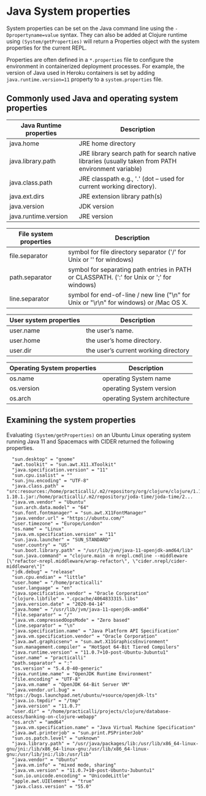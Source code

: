 # Java System properties
System properties can be set on the Java command line using the `-Dpropertyname=value` syntax. They can also be added at Clojure runtime using `(System/getProperties)` will return a Properties object with the system properties for the current REPL.

Properties are often defined in a `*.properties` file to configure the environment in containerized deployment processes.  For example, the version of Java used in Heroku containers is set by adding `java.runtime.version=11` property to a `system.properties` file.


## Commonly used Java and operating system properties

| Java Runtime properties | Description                                                                                        |
|-------------------------|----------------------------------------------------------------------------------------------------|
| java.home               | JRE home directory                                                                                 |
| java.library.path       | JRE library search path for search native libraries (usually taken from PATH environment variable) |
| java.class.path         | JRE classpath e.g., '.' (dot – used for current working directory).                                |
| java.ext.dirs           | JRE extension library path(s)                                                                      |
| java.version            | JDK version
| java.runtime.version    | JRE version

| File system properties | Description                                                                                        |
|------------------------|----------------------------------------------------------------------------------------------------|
| file.separator         | symbol for file directory separator ('/' for Unix or '\' for windows)                              |
| path.separator         | symbol for separating path entries in PATH or CLASSPATH. (':' for Unix or ';' for windows)         |
| line.separator         | symbol for end-of-line / new line ("\n" for Unix or "\r\n" for windows) or /Mac OS X. |

| User system properties | Description                          |
|------------------------|--------------------------------------|
| user.name              | the user’s name.                     |
| user.home              | the user’s home directory.           |
| user.dir               | the user’s current working directory |

| Operating System properties | Description                   |
|-----------------------------|-------------------------------|
| os.name                     | operating System name         |
| os.version                  | operating System version      |
| os.arch                     | operating System architecture |


## Examining the system properties
Evaluating  `(System/getProperties)` on an Ubuntu Linux operating system running Java 11 and Spacemacs with CIDER returned the following properties.

```properties
  "sun.desktop" = "gnome"
  "awt.toolkit" = "sun.awt.X11.XToolkit"
  "java.specification.version" = "11"
  "sun.cpu.isalist" = ""
  "sun.jnu.encoding" = "UTF-8"
  "java.class.path" = "src:resources:/home/practicalli/.m2/repository/org/clojure/clojure/1.10.1/clojure-1.10.1.jar:/home/practicalli/.m2/repository/joda-time/joda-time/2...
  "java.vm.vendor" = "Ubuntu"
  "sun.arch.data.model" = "64"
  "sun.font.fontmanager" = "sun.awt.X11FontManager"
  "java.vendor.url" = "https://ubuntu.com/"
  "user.timezone" = "Europe/London"
  "os.name" = "Linux"
  "java.vm.specification.version" = "11"
  "sun.java.launcher" = "SUN_STANDARD"
  "user.country" = "US"
  "sun.boot.library.path" = "/usr/lib/jvm/java-11-openjdk-amd64/lib"
  "sun.java.command" = "clojure.main -m nrepl.cmdline --middleware [\"refactor-nrepl.middleware/wrap-refactor\", \"cider.nrepl/cider-middleware\"]"
  "jdk.debug" = "release"
  "sun.cpu.endian" = "little"
  "user.home" = "/home/practicalli"
  "user.language" = "en"
  "java.specification.vendor" = "Oracle Corporation"
  "clojure.libfile" = ".cpcache/4064833315.libs"
  "java.version.date" = "2020-04-14"
  "java.home" = "/usr/lib/jvm/java-11-openjdk-amd64"
  "file.separator" = "/"
  "java.vm.compressedOopsMode" = "Zero based"
  "line.separator" = "\n"
  "java.specification.name" = "Java Platform API Specification"
  "java.vm.specification.vendor" = "Oracle Corporation"
  "java.awt.graphicsenv" = "sun.awt.X11GraphicsEnvironment"
  "sun.management.compiler" = "HotSpot 64-Bit Tiered Compilers"
  "java.runtime.version" = "11.0.7+10-post-Ubuntu-3ubuntu1"
  "user.name" = "practicalli"
  "path.separator" = ":"
  "os.version" = "5.4.0-40-generic"
  "java.runtime.name" = "OpenJDK Runtime Environment"
  "file.encoding" = "UTF-8"
  "java.vm.name" = "OpenJDK 64-Bit Server VM"
  "java.vendor.url.bug" = "https://bugs.launchpad.net/ubuntu/+source/openjdk-lts"
  "java.io.tmpdir" = "/tmp"
  "java.version" = "11.0.7"
  "user.dir" = "/home/practicalli/projects/clojure/database-access/banking-on-clojure-webapp"
  "os.arch" = "amd64"
  "java.vm.specification.name" = "Java Virtual Machine Specification"
  "java.awt.printerjob" = "sun.print.PSPrinterJob"
  "sun.os.patch.level" = "unknown"
  "java.library.path" = "/usr/java/packages/lib:/usr/lib/x86_64-linux-gnu/jni:/lib/x86_64-linux-gnu:/usr/lib/x86_64-linux-gnu:/usr/lib/jni:/lib:/usr/lib"
  "java.vendor" = "Ubuntu"
  "java.vm.info" = "mixed mode, sharing"
  "java.vm.version" = "11.0.7+10-post-Ubuntu-3ubuntu1"
  "sun.io.unicode.encoding" = "UnicodeLittle"
  "apple.awt.UIElement" = "true"
  "java.class.version" = "55.0"
```
